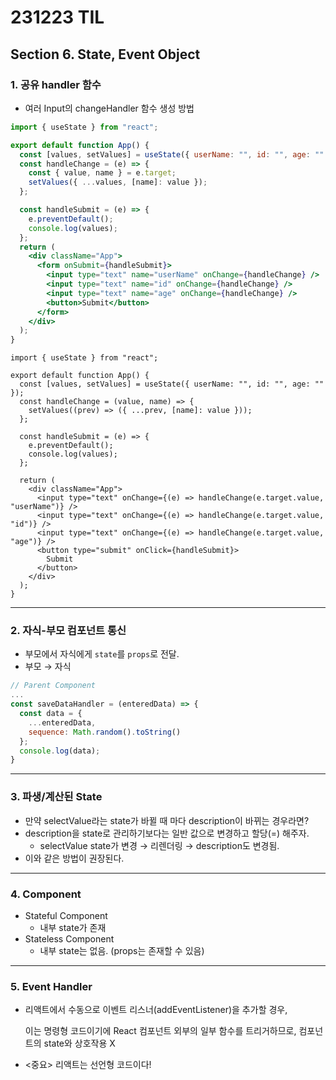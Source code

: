 # 231223 TIL

## Section 6. State, Event Object

### 1. 공유 handler 함수

- 여러 Input의 changeHandler 함수 생성 방법

```jsx
import { useState } from "react";

export default function App() {
  const [values, setValues] = useState({ userName: "", id: "", age: "" });
  const handleChange = (e) => {
    const { value, name } = e.target;
    setValues({ ...values, [name]: value });
  };

  const handleSubmit = (e) => {
    e.preventDefault();
    console.log(values);
  };
  return (
    <div className="App">
      <form onSubmit={handleSubmit}>
        <input type="text" name="userName" onChange={handleChange} />
        <input type="text" name="id" onChange={handleChange} />
        <input type="text" name="age" onChange={handleChange} />
        <button>Submit</button>
      </form>
    </div>
  );
}

```

```
import { useState } from "react";

export default function App() {
  const [values, setValues] = useState({ userName: "", id: "", age: "" });
  const handleChange = (value, name) => {
    setValues((prev) => ({ ...prev, [name]: value }));
  };

  const handleSubmit = (e) => {
    e.preventDefault();
    console.log(values);
  };

  return (
    <div className="App">
      <input type="text" onChange={(e) => handleChange(e.target.value, "userName")} />
      <input type="text" onChange={(e) => handleChange(e.target.value, "id")} />
      <input type="text" onChange={(e) => handleChange(e.target.value, "age")} />
      <button type="submit" onClick={handleSubmit}>
        Submit
      </button>
    </div>
  );
}
```

---

### 2. 자식-부모 컴포넌트 통신

- 부모에서 자식에게 `state`를 `props`로 전달.
- 부모 → 자식

```jsx
// Parent Component
...
const saveDataHandler = (enteredData) => {
  const data = {
    ...enteredData,
    sequence: Math.random().toString()
  };
  console.log(data);
}
```

---

### 3. 파생/계산된 State

- 만약 selectValue라는 state가 바뀔 때 마다 description이 바뀌는 경우라면?
- description을 state로 관리하기보다는 일반 값으로 변경하고 할당(=) 해주자.
    - selectValue state가 변경 → 리렌더링 → description도 변경됨.
- 이와 같은 방법이 권장된다.

---

### 4. Component

- Stateful Component
    - 내부 state가 존재
- Stateless Component
    - 내부 state는 없음. (props는 존재할 수 있음)

---

### 5. Event Handler

- 리액트에서 수동으로 이벤트 리스너(addEventListener)을 추가할 경우,
    
    이는 명령형 코드이기에 React 컴포넌트 외부의 일부 함수를 트리거하므로, 컴포넌트의 state와 상호작용 X
    
- <중요> 리액트는 선언형 코드이다!
